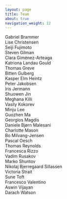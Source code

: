 ```yaml
---
layout: page
title: Team
about: true
navigation_weight: 12
---
```


Gabriel Brammer
<br> Lise Christensen
<br> Seiji Fujimoto
<br> Steven Gilman
<br> Clara Giménez-Arteaga
<br> Katriona Landau Gould
<br> Thomas Greve
<br> Bitten Gulberg
<br> Kasper Elm Heintz
<br> Peter Jakobsen
<br> Iris Jermann
<br> Shuowen Jin
<br> Meghana Killi
<br> Vasily Kokorev
<br> Minju Lee
<br> Guozhen Ma
<br> Georgios Magdis
<br> Daniele Bjørn Malesani
<br> Charlotte Mason
<br> Bo Milvang-Jensen
<br> Pascal Oesch
<br> Thomas Reynolds
<br> Francesca Rizzo
<br> Vadim Rusakov
<br> Marko Shuntov
<br> Nikolaj Bjerregaard Sillassen
<br> Victoria Strait
<br> Sune Toft
<br> Francesco Valentino
<br> Aswin Vijayan
<br> Darach Watson
